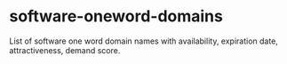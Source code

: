 # software-oneword-domains
List of software one word domain names with availability, expiration date, attractiveness, demand score.

